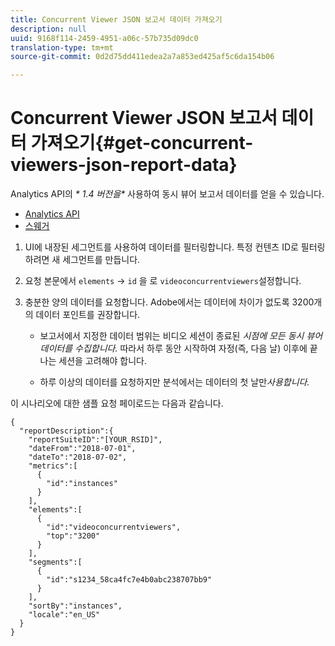 ```yaml
---
title: Concurrent Viewer JSON 보고서 데이터 가져오기
description: null
uuid: 9168f114-2459-4951-a06c-57b735d09dc0
translation-type: tm+mt
source-git-commit: 0d2d75dd411edea2a7a853ed425af5c6da154b06

---
```



# Concurrent Viewer JSON 보고서 데이터 가져오기{#get-concurrent-viewers-json-report-data}

Analytics API의 _* 1.4 버전을&#x200B;*_ 사용하여 동시 뷰어 보고서 데이터를 얻을 수 있습니다.
* [Analytics API](https://github.com/AdobeDocs/analytics-1.4-apis)
* [스웨거](https://adobedocs.github.io/analytics-1.4-apis/swagger-docs.html#/Report/Report.Get)

1. UI에 내장된 세그먼트를 사용하여 데이터를 필터링합니다. 특정 컨텐츠 ID로 필터링하려면 새 세그먼트를 만듭니다.
1. 요청 본문에서 `elements` -&gt; `id` 을 로 `videoconcurrentviewers`설정합니다.
1. 충분한 양의 데이터를 요청합니다. Adobe에서는 데이터에 차이가 없도록 3200개의 데이터 포인트를 권장합니다.

   * 보고서에서 지정한 데이터 범위는 비디오 세션이 종료된 _시점에 모든 동시 뷰어 데이터를 수집합니다._
따라서 하루 동안 시작하여 자정(즉, 다음 날) 이후에 끝나는 세션을 고려해야 합니다.

   * 하루 이상의 데이터를 요청하지만 분석에서는 데이터의 첫 날만 _*&#x200B;사용합니다.*_

이 시나리오에 대한 샘플 요청 페이로드는 다음과 같습니다.

```
{
  "reportDescription":{
    "reportSuiteID":"[YOUR_RSID]",
    "dateFrom":"2018-07-01",
    "dateTo":"2018-07-02",
    "metrics":[
      {
        "id":"instances"
      }
    ],
    "elements":[
      {
        "id":"videoconcurrentviewers",
        "top":"3200"
      }
    ],
    "segments":[
      {
        "id":"s1234_58ca4fc7e4b0abc238707bb9"                                         
      }
    ],
    "sortBy":"instances",
    "locale":"en_US"
  }
}
```

<!--
You can extract the concurrent viewers report data using the Experience Cloud API Explorer as follows. 

1. Navigate to: [https://marketing.adobe.com/developer/api-explorer.](https://marketing.adobe.com/developer/api-explorer)
1. Select and enter the following information in the API Explorer form:

    * **API -** Select "Report".
    * **Method -** Select "Queue".
    * **Environment -** Select your data center.
    * Request JSON - Specify the following:

        * `reportSuiteID` - For info on reports suites: [Report Suites](https://marketing.adobe.com/resources/help/en_US/sc/implement/ref-reports-report-suites.html)
        
        * `dateTo` - End date of the report.         
        
          >[!NOTE]
          >
          >The maximum time period supported is two days.

        * `dateFrom` - Start date of the report.
        * `elements : id` - Set to `"videoconcurrentviewers"`
        
        * `elements : top` - Specify the number of entries to be returned.

      Sample request body:

      ```    
      {
          "reportDescription": {
              "reportSuiteID": "[Your Report Suite ID]",
              "dateTo": "2017-09-07",
              "dateFrom": "2017-09-07"
              "metrics": [
                  {
                      "id": "instances"
                  }
              ],
              "elements": [
                  {
                      "id": "videoconcurrentviewers",
                      "top": 2880
                  }
              ]
              "locale": "en_US"
          }
      }
      
      ```

      >[!TIP]
      >
      >Some sessions are ended on the next day, and at that point the data will be available for reporting. In that case the best approach is to select 2 days (2880 minutes) of data, and use only the data for the first day (1440 minutes).

1. Click **Get Response**.

   In the Response field, you should get a `reportID`.
1. In the form, change **Method** to "Get".
1. Enter the value of the `reportID` you received in Step 3, and click **Get Response**.

   The concurrent viewers report data, in JSON format, is presented in the Response field.
   
   For example:
   
   ![](assets/api_helper_2.png) 

   ![](assets/api_helper_1.png)

-->
